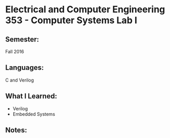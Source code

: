 Electrical and Computer Engineering 353 - Computer Systems Lab I
================================================================

Semester:
---------
Fall 2016

Languages:
----------
C and Verilog

What I Learned:
---------------
- Verilog
- Embedded Systems

Notes:
------
